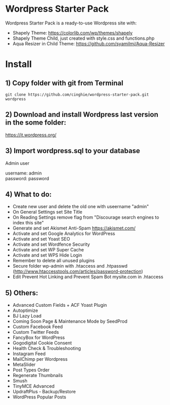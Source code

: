 # Wordpress Starter Pack
Wordpress Starter Pack is a ready-to-use Wordpress site with:

- Shapely Theme: https://colorlib.com/wp/themes/shapely
- Shapely Theme Child, just created with style.css and functions.php
- Aqua Resizer in Child Theme: https://github.com/syamilmj/Aqua-Resizer

# Install

## 1) Copy folder with git from Terminal

```
git clone https://github.com/cinghie/wordpress-starter-pack.git wordpress
```

## 2) Download and install Wordpress last version in the some folder:

https://it.wordpress.org/

## 3) Import wordpress.sql to your database

Admin user

username: admin  
password: password

## 4) What to do:

 - Create new user and delete the old one with useername "admin"
 - On General Settings set Site Title  
 - On Reading Settings remove flag from "Discourage search engines to index this site"  
 - Generate and set Akismet Anti-Spam https://akismet.com/  
 - Activate and set Google Analytics for WordPress  
 - Activate and set Yoast SEO 
 - Activate and set Wordfence Security  
 - Activate and set WP Super Cache
 - Activate and set WPS Hide Login
 - Remember to delete all unused plugins
 - Secure folder wp-admin with .htaccess and .htpasswd (http://www.htaccesstools.com/articles/password-protection)
 - Edit Prevent Hot Linking and Prevent Spam Bot mysite.com in .htaccess 
 
## 5) Others:

 - Advanced Custom Fields + ACF Yoast Plugin  
 - Autoptimize  
 - BJ Lazy Load  
 - Coming Soon Page & Maintenance Mode by SeedProd  
 - Custom Facebook Feed 
 - Custom Twitter Feeds
 - FancyBox for WordPress  
 - Gogodigital Cookie Consent  
 - Health Check & Troubleshooting  
 - Instagram Feed  
 - MailChimp per Wordpress  
 - MetaSlider  
 - Post Types Order  
 - Regenerate Thumbnails  
 - Smush  
 - TinyMCE Advanced
 - UpdraftPlus - Backup/Restore
 - WordPress Popular Posts
